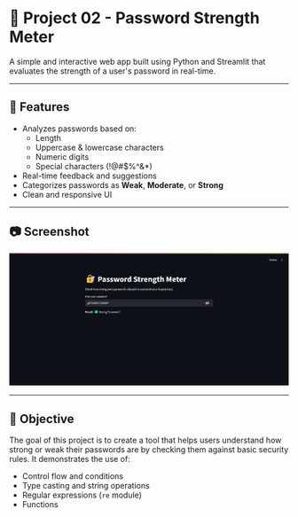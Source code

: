 # 🔐 Project 02 - Password Strength Meter

A simple and interactive web app built using Python and Streamlit that evaluates the strength of a user's password in real-time.

---

## 🌟 Features

- Analyzes passwords based on:
  - Length
  - Uppercase & lowercase characters
  - Numeric digits
  - Special characters (!@#$%^&*)
- Real-time feedback and suggestions
- Categorizes passwords as **Weak**, **Moderate**, or **Strong**
- Clean and responsive UI

---

## 📷 Screenshot
![Password Strength Meter](image.png)

---

## 🎯 Objective

The goal of this project is to create a tool that helps users understand how strong or weak their passwords are by checking them against basic security rules. It demonstrates the use of:

- Control flow and conditions
- Type casting and string operations
- Regular expressions (`re` module)
- Functions
